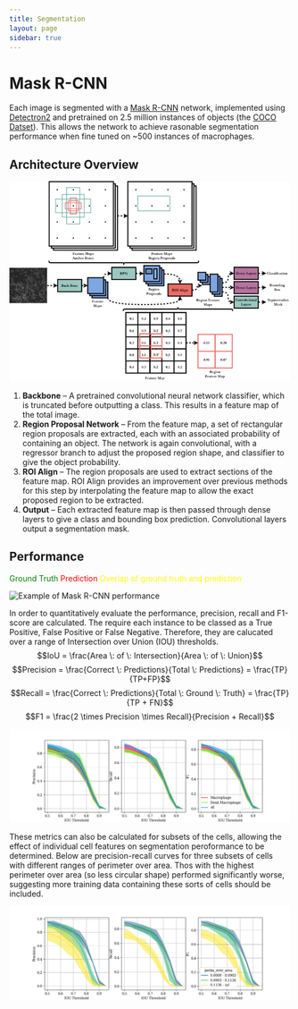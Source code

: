 ```yaml
---
title: Segmentation
layout: page
sidebar: true
---
```


# Mask R-CNN
Each image is segmented with a [Mask R-CNN](https://arxiv.org/abs/1703.06870) network, implemented using [Detectron2](https://github.com/facebookresearch/detectron2) and pretrained on 2.5 million instances of objects (the [COCO Datset](https://cocodataset.org/#home)). This allows the network to achieve rasonable segmentation performance when fine tuned on ~500 instances of macrophages.
## Architecture Overview
![Mask R-CNN Architecture](images/maskrcnn.png)
1. **Backbone** – A pretrained convolutional neural network classifier, which is truncated before outputting a class.  This results in a  feature map of the total image.
2. **Region Proposal Network** – From the feature map, a set of rectangular region proposals are extracted, each with an associated probability of containing an object. The network is again convolutional, with a regressor branch to adjust the proposed region shape, and classifier to give the object probability.
3. **ROI Align** – The region proposals are used to extract sections of the feature map. ROI Align provides an improvement over previous methods for this step by interpolating the feature map to allow the exact proposed region to be extracted.
4. **Output** – Each extracted feature map is then passed through dense layers to give a class and bounding box prediction. Convolutional layers output a segmentation mask. 
## Performance
<span style= "color: green"> Ground Truth</span>
<span style="color: red"> Prediction </span>
<span style="color: yellow"> Overlap of ground truth and prediction</span>

![Example of Mask R-CNN performance](images/maskrcnn_exampleseg.png)

In order to quantitatively evaluate the performance, precision, recall and F1-score are calculated. The require each instance to be classed as a True Positive, False Positive or False Negative. Therefore, they are calucated over a range of Intersection over Union (IOU) thresholds.
$$IoU = \frac{Area \: of \: Intersection}{Area \: of \: Union}$$
$$Precision = \frac{Correct \: Predictions}{Total \: Predictions} = \frac{TP}{TP+FP}$$
$$Recall = \frac{Correct \: Predictions}{Total \: Ground \: Truth} = \frac{TP}{TP + FN}$$
$$F1 = \frac{2 \times Precision \times Recall}{Precision + Recall}$$

![Mask R-CNN Performance](images/maskrcnn_performance.png)

These metrics can also be calculated for subsets of the cells, allowing the effect of individual cell features on segmentation peroformance to be determined. Below are precision-recall curves for three subsets of cells with different ranges of perimeter over area. Thos with the highest perimeter over area (so less circular shape) performed significantly worse, suggesting more training data containing these sorts of cells should be included.

![Perimeter over area](images/perim_over_area_performance.png)